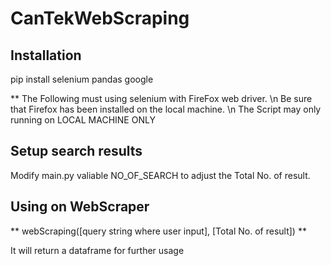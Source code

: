 # CanTekWebScraping

## Installation

pip install selenium pandas google


** The Following must using selenium with FireFox web driver. \n
Be sure that Firefox has been installed on the local machine. \n
The Script may only running on LOCAL MACHINE ONLY 

## Setup search results

Modify main.py valiable NO_OF_SEARCH to adjust the Total No. of result.

## Using on WebScraper

** webScraping([query string where user input], [Total No. of result]) **

It will return a dataframe for further usage

